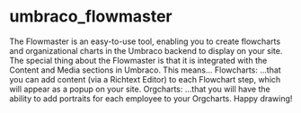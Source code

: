 # umbraco_flowmaster
The Flowmaster is an easy-to-use tool, enabling you to create flowcharts and organizational charts in the Umbraco backend to display on your site.  The special thing about the Flowmaster is that it is integrated with the Content and Media sections in Umbraco. This means...  Flowcharts: ...that you can add content (via a Richtext Editor) to each Flowchart step, which will appear as a popup on your site. Orgcharts: ...that you will have the ability to add portraits for each employee to your Orgcharts. Happy drawing!
